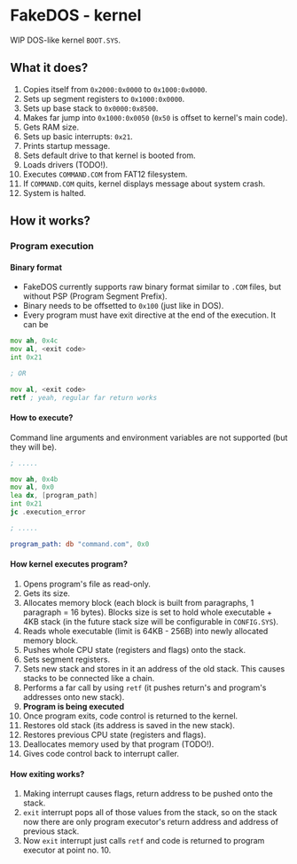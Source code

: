 # FakeDOS - kernel
WIP DOS-like kernel `BOOT.SYS`.

## What it does?
1. Copies itself from `0x2000:0x0000` to `0x1000:0x0000`.
2. Sets up segment registers to `0x1000:0x0000`.
3. Sets up base stack to `0x0000:0x8500`.
4. Makes far jump into `0x1000:0x0050` (`0x50` is offset to kernel's main code).
5. Gets RAM size.
6. Sets up basic interrupts: `0x21`.
7. Prints startup message.
8. Sets default drive to that kernel is booted from.
9. Loads drivers (TODO!).
10. Executes `COMMAND.COM` from FAT12 filesystem.
11. If `COMMAND.COM` quits, kernel displays message about system crash.
12. System is halted.

## How it works?
### Program execution
#### Binary format
- FakeDOS currently supports raw binary format similar to `.COM` files, but without PSP (Program Segment Prefix).
- Binary needs to be offsetted to `0x100` (just like in DOS).
- Every program must have exit directive at the end of the execution. It can be
```asm
mov ah, 0x4c
mov al, <exit code>
int 0x21

; OR

mov al, <exit code>
retf ; yeah, regular far return works
```
#### How to execute?
Command line arguments and environment variables are not supported (but they will be).
```asm
; .....

mov ah, 0x4b
mov al, 0x0
lea dx, [program_path]
int 0x21
jc .execution_error

; .....

program_path: db "command.com", 0x0

```
#### How kernel executes program?
1. Opens program's file as read-only.
2. Gets its size.
3. Allocates memory block (each block is built from paragraphs, 1 paragraph = 16 bytes). Blocks size is set to hold whole executable + 4KB stack (in the future stack size will be configurable in `CONFIG.SYS`).
4. Reads whole executable (limit is 64KB - 256B) into newly allocated memory block.
5. Pushes whole CPU state (registers and flags) onto the stack.
6. Sets segment registers.
7. Sets new stack and stores in it an address of the old stack. This causes stacks to be connected like a chain.
8. Performs a far call by using `retf` (it pushes return's and program's addresses onto new stack).
9. **Program is being executed**
10. Once program exits, code control is returned to the kernel.
11. Restores old stack (its address is saved in the new stack).
12. Restores previous CPU state (registers and flags).
13. Deallocates memory used by that program (TODO!).
13. Gives code control back to interrupt caller.
#### How exiting works?
1. Making interrupt causes flags, return address to be pushed onto the stack.
2. `exit` interrupt pops all of those values from the stack, so on the stack now there are only program executor's return address and address of previous stack.
3. Now `exit` interrupt just calls `retf` and code is returned to program executor at point no. 10.